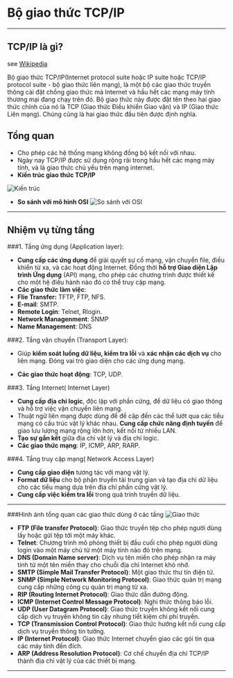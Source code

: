 # Bộ giao thức TCP/IP

----
## TCP/IP là gì?
see [Wikipedia](https://vi.wikipedia.org/wiki/TCP/IP)
>
Bộ giao thức TCP/IP(Internet protocol suite hoặc IP suite hoặc TCP/IP protocol suite - bộ giao thức liên mạng), là một bộ các giao thức truyền thông cài đặt chồng giao thức mà Internet và hầu hết các mạng máy tính thương mại đang chạy trên đó. Bộ giao thức này
được đặt tên theo hai giao thức chính của nó là TCP (Giao thức Điều khiển Giao vận) và IP (Giao thức
Liên mạng). Chúng cũng là hai giao thức đầu tiên được định nghĩa. 


## Tổng quan
* Cho phép các hệ thống mạng không đồng bộ
kết nối với nhau.
* Ngày nay TCP/IP được sử dụng rộng rãi trong
hầu hết các mạng máy tính, và là giao thức chủ
yếu trên mạng internet.
* **Kiến trúc giao thức TCP/IP**

![Kiến trúc](https://i.imgur.com/ZRDW4kr.png)

* **So sánh với mô hình OSI**
![So sánh với OSI](https://i.imgur.com/ClwPUoG.png)
----
## Nhiệm vụ từng tầng
###1. Tầng ứng dụng (Application layer):
* **Cung cấp các ứng dụng** để giải quyết sự cố mạng, vận chuyển file, điều khiển từ xa, và các hoạt động Internet. Đồng thời **hỗ trợ Giao diện Lập trình Ứng dụng** (API) mạng, cho phép các chương trình được thiết kế cho một hệ điều hành nào đó có thể truy cập mạng. 
* **Các giao thức làm việc**:
 * **Flie Transfer:** TFTP, FTP, NFS.
 * **E-mail**: SMTP.
 * **Remote Login**: Telnet, Rlogin.
 * **Network Managenment**: SNMP
 * **Name Management**: DNS

###2. Tầng vận chuyển (Transport Layer):
* Giúp **kiểm soát luồng dữ liệu, kiểm tra lỗi** và **xác nhận các dịch vụ** cho liên mạng. Đóng vai trò giao diện cho các ứng dụng mạng.
- **Các giao thức hoạt động**: TCP, UDP.

###3. Tầng Internet( Internet Layer)
- **Cung cấp địa chỉ logic**, độc lập với phần cứng, để dữ liệu có giao thông và hỗ trợ việc vận chuyển liên mạng.
- Thuật ngữ liên mạng được dùng để đề cập đến các thể lướt qua các tiểu mạng có cấu trúc vật lý khác nhau. **Cung cấp chức năng định tuyến** để giao lưu lượng mạng rộng lớn hơn, kết nối từ nhiều LAN.
- **Tạo sự gắn kết** giữa địa chỉ vật lý và địa chỉ logic.
 - **Các giao thức mạng**: IP, ICMP, ARP, RARP.

###4. Tầng truy cập mạng( Network Access Layer)
- **Cung cấp giao diện** tương tác với mạng vật lý.
- **Format dữ liệu** cho bộ phận truyền tải trung gian và tạo địa chỉ dữ liệu cho các tiểu mạng dựa trên địa chỉ phần cứng vật lý.
- **Cung cấp việc kiểm tra lỗi** trong quá trình truyền dữ liệu.
----
###Hình ảnh tổng quan các giao thức dùng ở các tầng
![Giao thức](https://i.imgur.com/u0ueePB.png) 

- **FTP (File transfer Protocol)**: Giao thức truyền tệp cho phép người dùng lấy hoặc gửi tệp tới một máy khác.
- **Telnet**: Chương trình mô phỏng thiết bị đầu cuối cho phép người dùng login vào một máy chủ từ một máy tính nào đó trên mạng.
- **DNS (Domain Name server)**: Dịch vụ tên miền cho phép nhận ra máy tính từ một tên miền thay cho chuỗi địa chỉ Internet khó nhớ.
- **SMTP (Simple Mail Transfer Protocol)**: Một giao thức thư tín điện tử.
- **SNMP (Simple Network Monitoring Protocol)**: Giao thức quản trị mạng cung cấp những công cụ quản trị mạng từ xa.
- **RIP (Routing Internet Protocol)**: Giao thức dẫn đường  động.
- **ICMP (Internet Control Message Protocol)**: Nghi thức thông báo lỗi. 
- **UDP (User Datagram Protocol)**: Giao thức truyền không kết nối cung cấp dịch vụ truyền không tin cậy nhưng tiết kiệm chi phí truyền.
- **TCP (Transmission Control Protocol)**: Giao thức hướng kết nối cung cấp dịch vụ truyền thông tin tưởng.
- **IP (Internet Protocol)**: Giao thức Internet chuyển giao các gói tin qua các máy tính đến đích.
- **ARP (Address Resolution Protocol)**: Cơ chế chuyển địa chỉ TCP/IP  thành địa chỉ vật lý của các thiết bị mạng.


----


